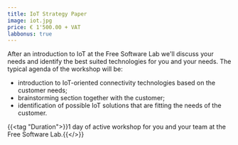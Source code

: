```yaml
---
title: IoT Strategy Paper
image: iot.jpg
price: € 1'500.00 + VAT 
labbonus: true
---
```

After an introduction to IoT at the Free Software Lab we'll discuss your needs and identify the best suited technologies for you and your needs. The typical agenda of the workshop will be:
- introduction to IoT-oriented connectivity technologies based on the customer needs;
- brainstorming section together with the customer;
- identification of possible IoT solutions that are fitting the needs of the customer.

{{<tag "Duration">}}1 day of active workshop for you and your team at the Free Software Lab.{{</>}}
